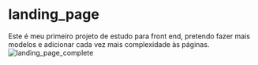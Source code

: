 # landing_page
Este é meu primeiro projeto de estudo para front end, pretendo fazer mais modelos e adicionar cada vez mais complexidade às páginas.
![landing_page_complete](https://user-images.githubusercontent.com/64862566/216770732-77ebaf7e-5f66-42cb-99cc-0860df5b18a0.png)
